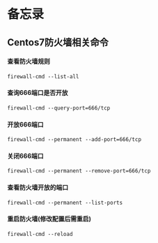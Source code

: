 # 备忘录
## Centos7防火墙相关命令
#### 查看防火墙规则
` firewall-cmd --list-all `
#### 查询666端口是否开放
` firewall-cmd --query-port=666/tcp `
#### 开放666端口
` firewall-cmd --permanent --add-port=666/tcp `
#### 关闭666端口
` firewall-cmd --permanent --remove-port=666/tcp `
#### 查看防火墙开放的端口 
` firewall-cmd --permanent --list-ports `
#### 重启防火墙(修改配置后需重启)
` firewall-cmd --reload `
